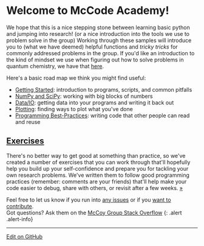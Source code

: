 # Welcome to McCode Academy!

We hope that this is a nice stepping stone between learning basic python and jumping into research! (or a nice introduction into the tools we use to problem solve in the group) Working through these samples will introduce you to (what we have deemed) helpful functions and _tricky tricks_ for commonly addressed problems in the group.
If you'd like an introduction to the kind of mindset we use when figuring out how to solve problems in quantum chemistry, we have that [here](https://mccoygroup.github.io/References/References/Intro%20To%20Quantum).

Here's a basic road map we think you might find useful:

* [Getting Started](GettingStarted): introduction to programs, scripts, and common pitfalls
* [NumPy and SciPy](NumPy): working with big blocks of numbers
* [Data/IO](DataIO): getting data into your programs and writing it back out
* [Plotting](Plotting): finding ways to plot what you've done
* [Programming Best-Practices](ProgrammingTips): writing code that other people can read and reuse

## [Exercises](Exercises)

There's no better way to get good at something than practice, so we've created a number of exercises that you can work through that'll hopefully help you build up your self-confidence and prepare you for tackling your own research problems. 
We've written them to follow good programming practices (remember: comments are your friends) that'll help make your code easier to debug, share with others, or revisit after a few weeks. [»](Exercises)

Feel free to let us know if you run into [any issues](https://github.com/McCoyGroup/References/issues) or if you [want to contribute](Contributing.md).<br/>
Got questions? Ask them on the [McCoy Group Stack Overflow](https://stackoverflow.com/c/mccoygroup/questions/ask)
{: .alert .alert-info}


---
[Edit on GitHub](https://github.com/McCoyGroup/References/edit/gh-pages/McCoy%20Group%20Code%20Academy/index.md)

